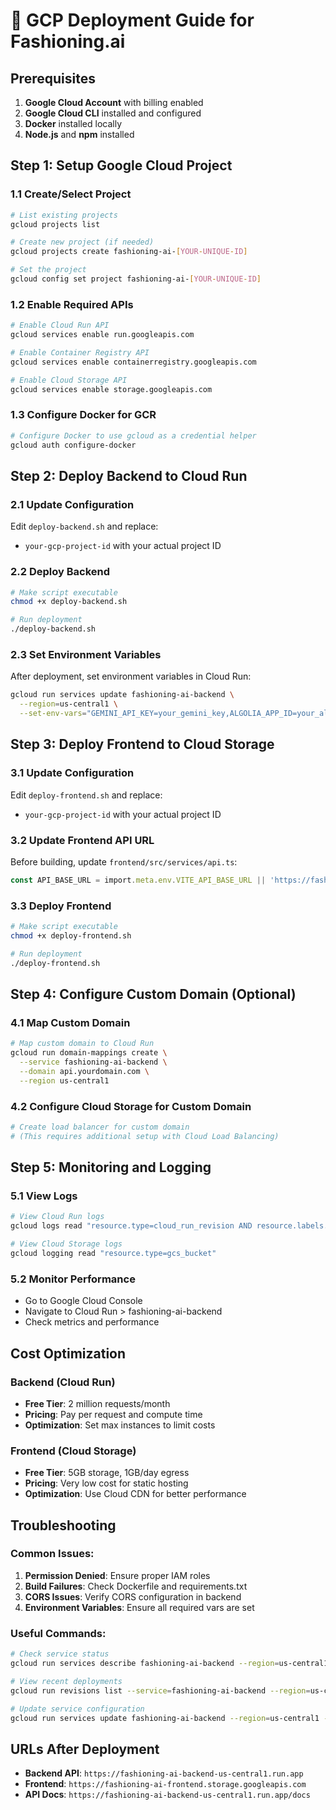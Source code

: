 # 🚀 GCP Deployment Guide for Fashioning.ai

## Prerequisites

1. **Google Cloud Account** with billing enabled
2. **Google Cloud CLI** installed and configured
3. **Docker** installed locally
4. **Node.js** and **npm** installed

## Step 1: Setup Google Cloud Project

### 1.1 Create/Select Project
```bash
# List existing projects
gcloud projects list

# Create new project (if needed)
gcloud projects create fashioning-ai-[YOUR-UNIQUE-ID]

# Set the project
gcloud config set project fashioning-ai-[YOUR-UNIQUE-ID]
```

### 1.2 Enable Required APIs
```bash
# Enable Cloud Run API
gcloud services enable run.googleapis.com

# Enable Container Registry API
gcloud services enable containerregistry.googleapis.com

# Enable Cloud Storage API
gcloud services enable storage.googleapis.com
```

### 1.3 Configure Docker for GCR
```bash
# Configure Docker to use gcloud as a credential helper
gcloud auth configure-docker
```

## Step 2: Deploy Backend to Cloud Run

### 2.1 Update Configuration
Edit `deploy-backend.sh` and replace:
- `your-gcp-project-id` with your actual project ID

### 2.2 Deploy Backend
```bash
# Make script executable
chmod +x deploy-backend.sh

# Run deployment
./deploy-backend.sh
```

### 2.3 Set Environment Variables
After deployment, set environment variables in Cloud Run:
```bash
gcloud run services update fashioning-ai-backend \
  --region=us-central1 \
  --set-env-vars="GEMINI_API_KEY=your_gemini_key,ALGOLIA_APP_ID=your_algolia_id,ALGOLIA_ADMIN_API_KEY=your_algolia_key"
```

## Step 3: Deploy Frontend to Cloud Storage

### 3.1 Update Configuration
Edit `deploy-frontend.sh` and replace:
- `your-gcp-project-id` with your actual project ID

### 3.2 Update Frontend API URL
Before building, update `frontend/src/services/api.ts`:
```typescript
const API_BASE_URL = import.meta.env.VITE_API_BASE_URL || 'https://fashioning-ai-backend-us-central1.run.app/api/v1';
```

### 3.3 Deploy Frontend
```bash
# Make script executable
chmod +x deploy-frontend.sh

# Run deployment
./deploy-frontend.sh
```

## Step 4: Configure Custom Domain (Optional)

### 4.1 Map Custom Domain
```bash
# Map custom domain to Cloud Run
gcloud run domain-mappings create \
  --service fashioning-ai-backend \
  --domain api.yourdomain.com \
  --region us-central1
```

### 4.2 Configure Cloud Storage for Custom Domain
```bash
# Create load balancer for custom domain
# (This requires additional setup with Cloud Load Balancing)
```

## Step 5: Monitoring and Logging

### 5.1 View Logs
```bash
# View Cloud Run logs
gcloud logs read "resource.type=cloud_run_revision AND resource.labels.service_name=fashioning-ai-backend"

# View Cloud Storage logs
gcloud logging read "resource.type=gcs_bucket"
```

### 5.2 Monitor Performance
- Go to Google Cloud Console
- Navigate to Cloud Run > fashioning-ai-backend
- Check metrics and performance

## Cost Optimization

### Backend (Cloud Run)
- **Free Tier**: 2 million requests/month
- **Pricing**: Pay per request and compute time
- **Optimization**: Set max instances to limit costs

### Frontend (Cloud Storage)
- **Free Tier**: 5GB storage, 1GB/day egress
- **Pricing**: Very low cost for static hosting
- **Optimization**: Use Cloud CDN for better performance

## Troubleshooting

### Common Issues:
1. **Permission Denied**: Ensure proper IAM roles
2. **Build Failures**: Check Dockerfile and requirements.txt
3. **CORS Issues**: Verify CORS configuration in backend
4. **Environment Variables**: Ensure all required vars are set

### Useful Commands:
```bash
# Check service status
gcloud run services describe fashioning-ai-backend --region=us-central1

# View recent deployments
gcloud run revisions list --service=fashioning-ai-backend --region=us-central1

# Update service configuration
gcloud run services update fashioning-ai-backend --region=us-central1 --memory=2Gi
```

## URLs After Deployment

- **Backend API**: `https://fashioning-ai-backend-us-central1.run.app`
- **Frontend**: `https://fashioning-ai-frontend.storage.googleapis.com`
- **API Docs**: `https://fashioning-ai-backend-us-central1.run.app/docs` 